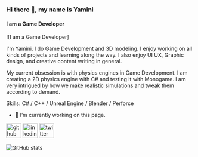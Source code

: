 ### Hi there 👋, my name is Yamini
#### I am a Game Developer
![I am a Game Developer]

I'm Yamini. I do Game Development and 3D modeling. I enjoy working on all kinds of projects and learning along the way. I also enjoy UI UX, Graphic design, and creative content writing in general. 

My current obsession is with physics engines in Game Development. I am creating a 2D physics engine with C# and testing it with Monogame. I am very intrigued by how we make realistic simulations and tweak them according to demand. 

Skills: C# / C++ / Unreal Engine / Blender / Perforce

- 🔭 I’m currently working on this page. 


[<img src='https://cdn.jsdelivr.net/npm/simple-icons@3.0.1/icons/github.svg' alt='github' height='40'>](https://github.com/hopeworld07)  [<img src='https://cdn.jsdelivr.net/npm/simple-icons@3.0.1/icons/linkedin.svg' alt='linkedin' height='40'>](https://www.linkedin.com/in/yamini-sharma-dt/)  [<img src='https://cdn.jsdelivr.net/npm/simple-icons@3.0.1/icons/twitter.svg' alt='twitter' height='40'>](https://twitter.com/minidoesdev)  

![GitHub stats](https://github-readme-stats.vercel.app/api?username=hopeworld07&show_icons=true)  


